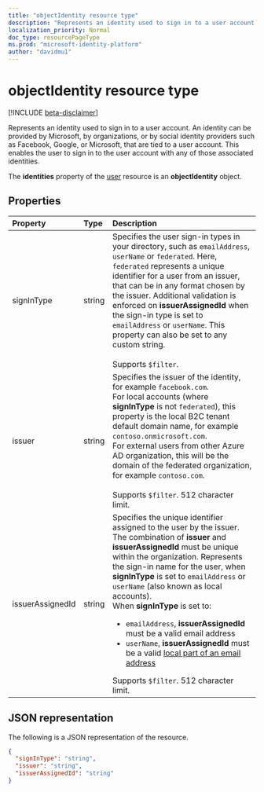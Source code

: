 ```yaml
---
title: "objectIdentity resource type"
description: "Represents an identity used to sign in to a user account."
localization_priority: Normal
doc_type: resourcePageType
ms.prod: "microsoft-identity-platform"
author: "davidmu1"
---
```


# objectIdentity resource type

[!INCLUDE [beta-disclaimer](../../includes/beta-disclaimer.md)]

Represents an identity used to sign in to a user account. An identity can be provided by Microsoft, by organizations, or by social identity providers such as Facebook, Google, or Microsoft, that are tied to a user account. This enables the user to sign in to the user account with any of those associated identities.

The **identities** property of the [user](user.md) resource is an **objectIdentity** object.

## Properties

| Property   | Type |Description|
|:---------------|:--------|:----------|
|signInType|string| Specifies the user sign-in types in your directory, such as `emailAddress`, `userName` or `federated`. Here, `federated` represents a unique identifier for a user from an issuer, that can be in any format chosen by the issuer. Additional validation is enforced on **issuerAssignedId** when the sign-in type is set to `emailAddress` or `userName`. This property can also be set to any custom string.<br><br>Supports `$filter`.|
|issuer|string|Specifies the issuer of the identity, for example `facebook.com`.<br>For local accounts (where **signInType** is not `federated`), this property is the local B2C tenant default domain name, for example `contoso.onmicrosoft.com`.<br>For external users from other Azure AD organization, this will be the domain of the federated organization, for example `contoso.com`.<br><br>Supports `$filter`. 512 character limit.|
|issuerAssignedId|string|Specifies the unique identifier assigned to the user by the issuer. The combination of **issuer** and **issuerAssignedId** must be unique within the organization. Represents the sign-in name for the user, when **signInType** is set to `emailAddress` or `userName` (also known as local accounts).<br>When **signInType** is set to: <ul><li>`emailAddress`, **issuerAssignedId** must be a valid email address</li><li>`userName`, **issuerAssignedId** must be a valid [local part of an email address](https://tools.ietf.org/html/rfc3696#section-3)</li></ul>Supports `$filter`. 512 character limit.|

## JSON representation

The following is a JSON representation of the resource.

<!-- {
  "blockType": "resource",
  "optionalProperties": [

  ],
  "@odata.type": "microsoft.graph.objectIdentity"
}-->

```json
{
  "signInType": "string",
  "issuer": "string",
  "issuerAssignedId": "string"
}
```

<!-- uuid: 8fcb5dbc-d5aa-4681-8e31-b001d5168d79
2015-10-25 14:57:30 UTC -->
<!--
{
  "type": "#page.annotation",
  "description": "objectIdentity resource",
  "keywords": "",
  "section": "documentation",
  "tocPath": "",
  "suppressions": []
}
-->
